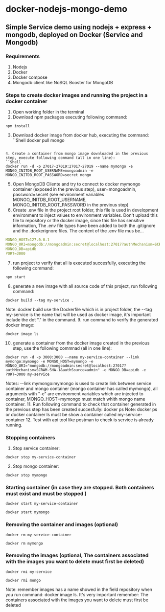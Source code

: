# docker-nodejs-mongo-demo
## Simple Service demo using nodejs + express + mongodb, deployed on Docker (Service and Mongodb)

### Requirements
1. Nodejs
2. Docker
3. Docker compose
4. Mongodb client like NoSQL Booster for MongoDB

### Steps to create docker images and running the project in a docker container
1. Open working folder in the terminal
2. Download npm packages executing following command: 
```Shell
npm install
```

3. Download docker image from docker hub, executing the command: 
``Shell
docker pull mongo
```

4. Create a container from mongo image downloaded in the previous step, execute following command (all in one line): 
``Shell
docker run -d -p 27017-27019:27017-27019 --name mymongo -e MONGO_INITDB_ROOT_USERNAME=mongoadmin -e MONGO_INITDB_ROOT_PASSWORD=secret mongo
```

5. Open MongoDB Cliente and try to connect to docker mymongo container (exposed in the previous step), user=mongoadmin, password=secret (see environment variables MONGO_INITDB_ROOT_USERNAME,  MONGO_INITDB_ROOT_PASSWORD in the previous step)
6. Create .env file in the project root folder, this file is used in development environment to inject values to environment variables. Don't upload this file to repository or the docker image, since this file has sensitive information, 
The .env file types have been added to both the .gitignore and the .dockerignore files. The content of the .env file mus be...
```YAML
MONGO_HOST=127.0.0.1
MONGO_URI=mongodb://mongoadmin:secret@localhost:27017?authMechanism=SCRAM-SHA-1&authSource=admin
MONGO_DB=apidb
PORT=3000
```

7. run project to verify that all is executed succesfully, executing the following command: 
```shell
npm start
```

8. generate a new image with all source code of this project, run following command: 
```shell
docker build --tag my-service .
```

Note: docker build use the Dockerfile which is in project folder, the --tag my-service is the name that will be used as docker image, it's important include the dot "." in the command.
9. run command to verify the generated docker image: 
```shell
docker image ls
```

10. generate a container from the docker image created in the previous step, use the following commnad (all in one line): 
```
docker run -d -p 3000:3000 --name my-service-container --link mymongo:mymongo -e MONGO_HOST=mymongo -e MONGO_URI="mongodb://mongoadmin:secret@localhost:27017?authMechanism=SCRAM-SHA-1&authSource=admin" -e MONGO_DB=apidb -e PORT=3000 my-service
```

Notes:  --link mymongo:mymongo is used to create link between service container and mongo container (mongo container has called mymongo), all arguments with "-e" are environment variables which are injected to container, MONGO_HOST=mymongo must match whith mongo name container.
11. Run following command to check that container generated in the previous step has been created succesfully: docker ps
Note: docker ps or docker container ls must be show a container called my-service-container
12. Test with api tool like postman to check is service is already running.

### Stopping containers
1. Stop service container: 
```shell
docker stop my-service-container
```

2. Stop mongo container: 
```shell
docker stop mymongo
```

### Starting container (in case they are stopped. Both containers must exist and must be stopped )
```shell
docker start my-service-container
```

```shell
docker start mymongo
```

### Removing the container and images (optional)
```shell
docker rm my-service-container
```
```shell
docker rm mymongo
```

### Removing the images (optional, The containers associated with the images you want to delete must first be deleted)
```shell
docker rmi my-service
```

```shell
docker rmi mongo
```
Note: remember images has a name showed in the field repository when you run command: docker image ls.
It's very important remember: The containers associated with the images you want to delete must first be deleted
